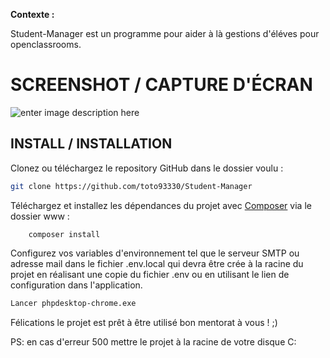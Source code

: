 **Contexte :**

Student-Manager est un programme pour aider à là gestions d'éléves pour openclassrooms.

# SCREENSHOT  / CAPTURE D'ÉCRAN

![enter image description here](https://i.ibb.co/NxVZg9F/Sans-titre-2.jpg)

## INSTALL / INSTALLATION

Clonez ou téléchargez le repository GitHub dans le dossier voulu :
```sh
git clone https://github.com/toto93330/Student-Manager
```

Téléchargez et installez les dépendances du projet avec [Composer](https://getcomposer.org/download/) via le dossier www :
```
    composer install
```

Configurez vos variables d'environnement tel que le serveur SMTP ou adresse mail dans le fichier .env.local qui devra être crée à la racine du projet en réalisant une copie du fichier .env ou en utilisant le lien de configuration dans l'application.

```sh
Lancer phpdesktop-chrome.exe
```

Félications le projet est prêt à être utilisé bon mentorat à vous ! ;)

PS: en cas d'erreur 500 mettre le projet à la racine de votre disque C:
